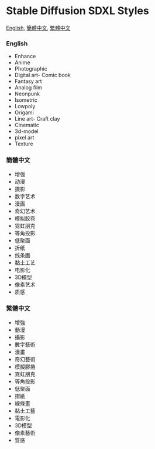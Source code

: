 # Stable Diffusion SDXL Styles
[English](##nglish), [簡體中文](#簡體中文), [繁體中文](#繁體中文)

### English
- Enhance
- Anime
- Photographic
- Digital art- Comic book
- Fantasy art
- Analog film
- Neonpunk
- Isometric
- Lowpoly
- Origami
- Line art- Craft clay
- Cinematic
- 3d-model
- pixel art	
- Texture

### 簡體中文
- 增强
- 动漫
- 摄影
- 数字艺术
- 漫画
- 奇幻艺术
- 模拟胶卷
- 霓虹朋克
- 等角投影
- 低聚面
- 折纸
- 线条画
- 黏土工艺
- 电影化
- 3D模型
- 像素艺术
- 质感

### 繁體中文
- 增強
- 動漫
- 攝影
- 數字藝術
- 漫畫
- 奇幻藝術
- 模擬膠捲
- 霓虹朋克
- 等角投影
- 低聚面
- 摺紙
- 線條畫
- 黏土工藝
- 電影化
- 3D模型
- 像素藝術
- 質感
